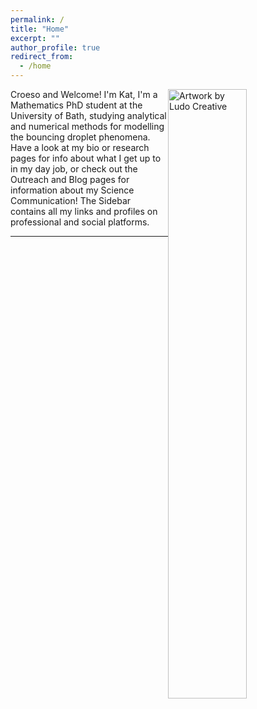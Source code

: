 ```yaml
---
permalink: /
title: "Home"
excerpt: ""
author_profile: true
redirect_from: 
  - /home
---
```


<img src="https://kap39.github.io/images/Hi.png"  alt = "Artwork by Ludo Creative" style="float:right" width = "50%" >

Croeso and Welcome! I'm Kat, I'm a Mathematics PhD student at the University of Bath, studying analytical and numerical methods for modelling the bouncing droplet  phenomena. Have a look at my bio or research pages for info about what I get up to in my day job, or check out the Outreach and Blog pages for information about my Science Communication! The Sidebar contains all my links and profiles on professional and social platforms. 



---

